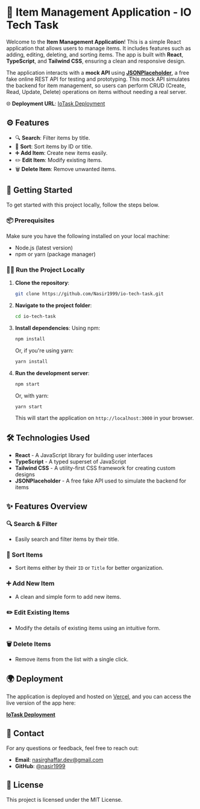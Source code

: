# 📝 Item Management Application - IO Tech Task

Welcome to the **Item Management Application**! This is a simple React application that allows users to manage items. It includes features such as adding, editing, deleting, and sorting items. The app is built with **React**, **TypeScript**, and **Tailwind CSS**, ensuring a clean and responsive design.

The application interacts with a **mock API** using [**JSONPlaceholder**](https://jsonplaceholder.typicode.com/), a free fake online REST API for testing and prototyping. This mock API simulates the backend for item management, so users can perform CRUD (Create, Read, Update, Delete) operations on items without needing a real server.


🌐 **Deployment URL**: [IoTask Deployment](https://io-tech-task.vercel.app/)


## ⚙️ Features

- 🔍 **Search**: Filter items by title.
- 🔄 **Sort**: Sort items by ID or title.
- ➕ **Add Item**: Create new items easily.
- ✏️ **Edit Item**: Modify existing items.
- 🗑️ **Delete Item**: Remove unwanted items.


## 🚀 Getting Started

To get started with this project locally, follow the steps below.

### 📦 Prerequisites

Make sure you have the following installed on your local machine:

- Node.js (latest version)
- npm or yarn (package manager)

### 🏃‍♂️ Run the Project Locally

1. **Clone the repository**:
   ```bash
   git clone https://github.com/Nasir1999/io-tech-task.git
   ```


2. **Navigate to the project folder**:
   ```bash
   cd io-tech-task
   ```

3. **Install dependencies**:
   Using npm:
   ```bash
   npm install
   ```
   Or, if you're using yarn:
   ```bash
   yarn install
   ```

4. **Run the development server**:
   ```bash
   npm start
   ```
   Or, with yarn:
   ```bash
   yarn start
   ```

   This will start the application on `http://localhost:3000` in your browser.


## 🛠️ Technologies Used

- **React** - A JavaScript library for building user interfaces
- **TypeScript** - A typed superset of JavaScript
- **Tailwind CSS** - A utility-first CSS framework for creating custom designs
- **JSONPlaceholder** - A free fake API used to simulate the backend for items


## ✨ Features Overview

### 🔍 Search & Filter
- Easily search and filter items by their title.

### 🔄 Sort Items
- Sort items either by their `ID` or `Title` for better organization.

### ➕ Add New Item
- A clean and simple form to add new items.

### ✏️ Edit Existing Items
- Modify the details of existing items using an intuitive form.

### 🗑️ Delete Items
- Remove items from the list with a single click.


## 🌍 Deployment

The application is deployed and hosted on [Vercel](https://vercel.com/), and you can access the live version of the app here:

[**IoTask Deployment**](https://io-tech-task.vercel.app/)

## 📧 Contact

For any questions or feedback, feel free to reach out:

- **Email**: nasirghaffar.dev@gmail.com
- **GitHub**: [@nasir1999](https://github.com/nasir1999)


## 🎉 License

This project is licensed under the MIT License.

